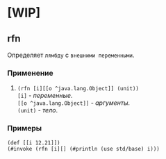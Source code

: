 # [WIP]

## rfn
Определяет `лямбду` с `внешними переменными`.

### Применение</h4>

1. `(rfn [i][[o ^java.lang.Object]] (unit))`<br>
`[i]` - _переменные_.<br>
`[[o ^java.lang.Object]]` - _аргументы_.<br>
`(unit)` - _тело_.

### Примеры

```pihta
(def [[i 12.21]])
(#invoke (rfn [i][] (#println (use std/base) i)))
```